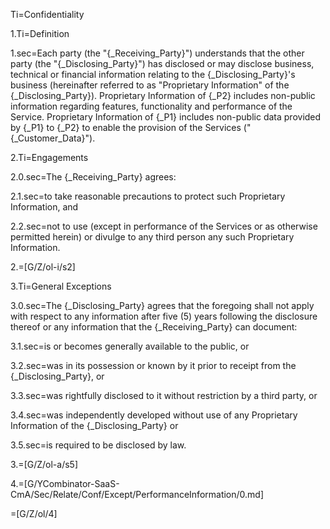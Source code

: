 Ti=Confidentiality

1.Ti=Definition

1.sec=Each party (the "{_Receiving_Party}") understands that the other party (the "{_Disclosing_Party}") has disclosed or may disclose business, technical or financial information relating to the {_Disclosing_Party}'s business (hereinafter referred to as "Proprietary Information" of the {_Disclosing_Party}).  Proprietary Information of {_P2} includes non-public information regarding features, functionality and performance of the Service.  Proprietary Information of {_P1} includes non-public data provided by {_P1} to {_P2} to enable the provision of the Services ("{_Customer_Data}"). 

2.Ti=Engagements

2.0.sec=The {_Receiving_Party} agrees: 

2.1.sec=to take reasonable precautions to protect such Proprietary Information, and 

2.2.sec=not to use (except in performance of the Services or as otherwise permitted herein) or divulge to any third person any such Proprietary Information.

2.=[G/Z/ol-i/s2]

3.Ti=General Exceptions

3.0.sec=The {_Disclosing_Party} agrees that the foregoing shall not apply with respect to any information after five (5) years following the disclosure thereof or any information that the {_Receiving_Party} can document:

3.1.sec=is or becomes generally available to the public, or 

3.2.sec=was in its possession or known by it prior to receipt from the {_Disclosing_Party}, or 

3.3.sec=was rightfully disclosed to it without restriction by a third party, or 

3.4.sec=was independently developed without use of any Proprietary Information of the {_Disclosing_Party} or 

3.5.sec=is required to be disclosed by law.

3.=[G/Z/ol-a/s5]

4.=[G/YCombinator-SaaS-CmA/Sec/Relate/Conf/Except/PerformanceInformation/0.md]

=[G/Z/ol/4]
